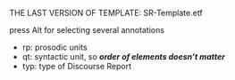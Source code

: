 THE LAST VERSION OF TEMPLATE: SR-Template.etf

press Alt for selecting several annotations

- rp: prosodic units
- qt: syntactic unit, so ***order of elements doesn’t matter***
- typ: type of Discourse Report
